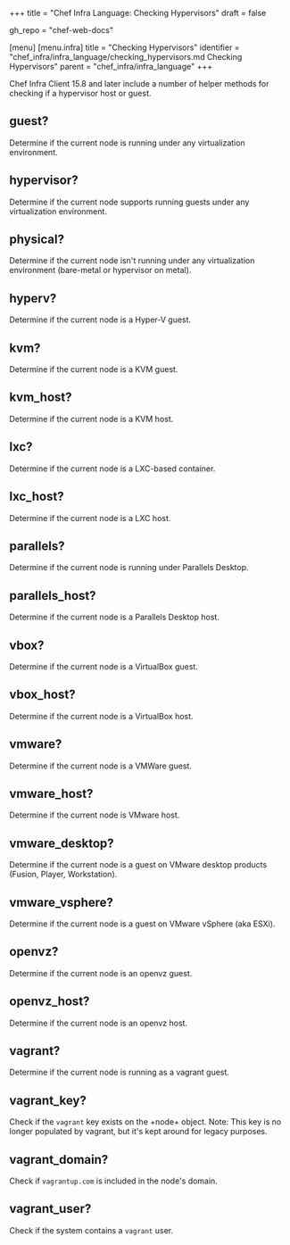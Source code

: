 +++
title = "Chef Infra Language: Checking Hypervisors"
draft = false

gh_repo = "chef-web-docs"

[menu]
  [menu.infra]
    title = "Checking Hypervisors"
    identifier = "chef_infra/infra_language/checking_hypervisors.md Checking Hypervisors"
    parent = "chef_infra/infra_language"
+++

Chef Infra Client 15.8 and later include a number of helper methods for checking if a hypervisor host or guest.

## guest?

Determine if the current node is running under any virtualization environment.

## hypervisor?

Determine if the current node supports running guests under any virtualization environment.

## physical?

Determine if the current node isn't running under any virtualization environment (bare-metal or hypervisor on metal).

## hyperv?

Determine if the current node is a Hyper-V guest.

## kvm?

Determine if the current node is a KVM guest.

## kvm_host?

Determine if the current node is a KVM host.

## lxc?

Determine if the current node is a LXC-based container.

## lxc_host?

Determine if the current node is a LXC host.

## parallels?

Determine if the current node is running under Parallels Desktop.

## parallels_host?

Determine if the current node is a Parallels Desktop host.

## vbox?

Determine if the current node is a VirtualBox guest.

## vbox_host?

Determine if the current node is a VirtualBox host.

## vmware?

Determine if the current node is a VMWare guest.

## vmware_host?

Determine if the current node is VMware host.

## vmware_desktop?

Determine if the current node is a guest on VMware desktop products (Fusion, Player, Workstation).

## vmware_vsphere?

Determine if the current node is a guest on VMware vSphere (aka ESXi).

## openvz?

Determine if the current node is an openvz guest.

## openvz_host?

Determine if the current node is an openvz host.

## vagrant?

Determine if the current node is running as a vagrant guest.

## vagrant_key?

Check if the `vagrant` key exists on the +node+ object. Note: This key is no longer populated by vagrant, but it's kept around for legacy purposes.

## vagrant_domain?

Check if `vagrantup.com` is included in the node's domain.

## vagrant_user?

Check if the system contains a `vagrant` user.
